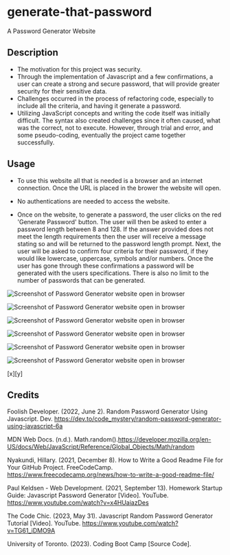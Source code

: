 # generate-that-password
A Password Generator Website

## Description 

- The motivation for this project was security. 
- Through the implementation of Javascript and a few confirmations, a user can create a strong and secure password, that will provide greater security for their sensitive data. 
- Challenges occurred in the process of refactoring code, especially to include all the criteria, and having it generate a password. 
- Utilizing JavaScript concepts and writing the code itself was initially difficult. The syntax also created challenges since it often caused, what was the correct, not to execute. However, through trial and error, and some pseudo-coding, eventually the project came together successfully.  

## Usage

- To use this website all that is needed is a browser and an internet connection. Once the URL is placed in the brower the website will open.

- No authentications are needed to access the website.

- Once on the website, to generate a password, the user clicks on the red 'Generate Password' button. The user will then be asked to enter a password length between 8 and 128. If the answer provided does not meet the length requirements then the user will receive a message stating so and will be returned to the password length prompt. Next, the user will be asked to confirm four criteria for their password, if they would like lowercase, uppercase, symbols and/or numbers. Once the user has gone through these confirmations a password will be generated with the users specifications. There is also no limit to the number of passwords that can be generated.

![Screenshot of Password Generator website open in browser]()

![Screenshot of Password Generator website open in browser]()

![Screenshot of Password Generator website open in browser]()

![Screenshot of Password Generator website open in browser]()

![Screenshot of Password Generator website open in browser]()

![Screenshot of Password Generator website open in browser]()

[x][y]

## Credits

Foolish Developer. (2022, June 2). Random Password Generator Using Javascript. Dev. https://dev.to/code_mystery/random-password-generator-using-javascript-6a

MDN Web Docs. (n.d.). Math.random().https://developer.mozilla.org/en-US/docs/Web/JavaScript/Reference/Global_Objects/Math/random

Nyakundi, Hillary. (2021, December 8). How to Write a Good Readme File for Your GitHub Project. FreeCodeCamp. https://www.freecodecamp.org/news/how-to-write-a-good-readme-file/

Paul Keldsen - Web Development. (2021, September 13). Homework Startup Guide: Javascript Password Generator [Video]. YouTube. https://www.youtube.com/watch?v=x4HUaiazDes 

The Code Chic. (2023, May 31). Javascript Random Password Generator Tutorial [Video]. YouTube. https://www.youtube.com/watch?v=TG61_iDMO9A 

University of Toronto. (2023). Coding Boot Camp [Source Code].
